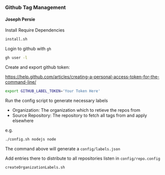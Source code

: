 ### Github Tag Management

#### Joseph Persie


Install Require Dependencies
```bash
install.sh
```

Login to github with `gh`
```bash
gh user -l
```

Create and export github token:

https://help.github.com/articles/creating-a-personal-access-token-for-the-command-line/

```bash
export GITHUB_LABEL_TOKEN='Your Token Here'
```

Run the config script to generate necessary labels

- Organization: The organization which to retieve the repos from
- Source Repository: The repository to fetch all tags from and apply elsewhere

e.g. 

```bash
./config.sh nodejs node
```

The command above will generate a `config/labels.json` 

Add entries there to distribute to all repositories listen in `config/repo.config`

```bash
createOrganizationLabels.sh
```
